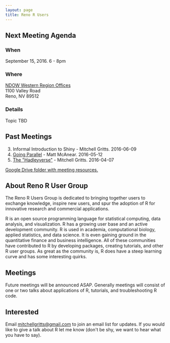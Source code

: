 ```yaml
---
layout: page
title: Reno R Users
---
```


## Next Meeting Agenda

### When  

September 15, 2016. 6 - 8pm

### Where  

[NDOW Western Region Offices](https://www.google.com/maps/place/1100+Valley+Rd,+Reno,+NV+89512/@39.539581,-119.8095262,17z/data=!3m1!4b1!4m5!3m4!1s0x809947466581b999:0x374bb4c69fb28ce3!8m2!3d39.5395769!4d-119.8073322)  
1100 Valley Road  
Reno, NV 89512

### Details

Topic TBD

## Past Meetings

3) Informal Introduction to Shiny - Mitchell Gritts. 2016-06-09  
2) [Going Parallel](https://github.com/mcanearm/rrug_presentation) - Matt McAnear. 2016-05-12  
1) [The "Hadleyverse"](https://docs.google.com/presentation/d/109XsZyQ1rti9MhZUniyk9iaxgSth5hcQZStK9u9b5VQ/edit#slide=id.p) - Mitchell Gritts. 2016-04-07

[Google Drive folder with meeting resources.](https://drive.google.com/folderview?id=0B1OupsoLNZvkQjl1M29xNWsxVjQ&usp=sharing)

##  About Reno R User Group

The Reno R Users Group is dedicated to bringing together users to exchange knowledge, inspire new users, and spur the adoption of R for innovative research and commercial applications.

R is an open source programming language for statistical computing, data analysis, and visualization. R has a growing user base and an active development community. R is used in academia, computational biology, applied statistics, and data science. It is even gaining ground in the quantitative finance and business intelligence. All of these communities have contributed to R by developing packages, creating tutorials, and other R user groups. As great as the community is, R does have a steep learning curve and has some interesting quirks.

## Meetings

Future meetings will be announced ASAP. Generally meetings will consist of one or two talks about applications of R, tutorials, and troubleshooting R code.

## Interested

Email mitchellgritts@gmail.com to join an email list for updates. If you would like to give a talk about R let me know (don't be shy, we want to hear what you have to say).
